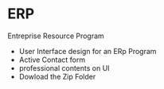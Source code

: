 # ERP
Entreprise Resource Program

- User Interface design for an ERp Program 
- Active Contact form 
- professional contents on UI
- Dowload the Zip Folder

